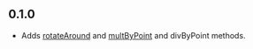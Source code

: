 ## 0.1.0

* Adds [rotateAround](https://github.com/mapbox/point-geometry/pull/5) and
  [multByPoint](https://github.com/mapbox/point-geometry/pull/7) and divByPoint methods.
